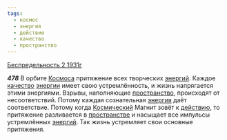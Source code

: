 ```yaml
---
tags:
  - космос
  - энергия
  - действие
  - качество
  - пространство
---
```


[Беспредельность 2 1931г](https://127.0.0.1:4002/agni/1931)

___478___
В орбите [Космоса](../../../tags/#космос) притяжение всех творческих [энергий](../../../tags/#[энергия](../../../tags/#энергия)). Каждое [качество](../../../tags/#качество) [энергии](../../../tags/#[энергия](../../../tags/#энергия)) имеет свою устремлённость, и жизнь напрягается этими энергиями. Взрывы, наполняющие [пространство](../../../tags/#пространство), происходят от несоответствий. Потому каждая сознательная [энергия](../../../tags/#энергия) даёт соответствие. Потому когда [Космический](../../../tags/#космос) Магнит зовёт к [действию](../../../tags/#действие), то притяжение разливается в [пространстве](../../../tags/#пространство) и насыщает все импульсы устремлённых [энергий](../../../tags/#[энергия](../../../tags/#энергия)). Так жизнь устремляет свои основные притяжения.   

